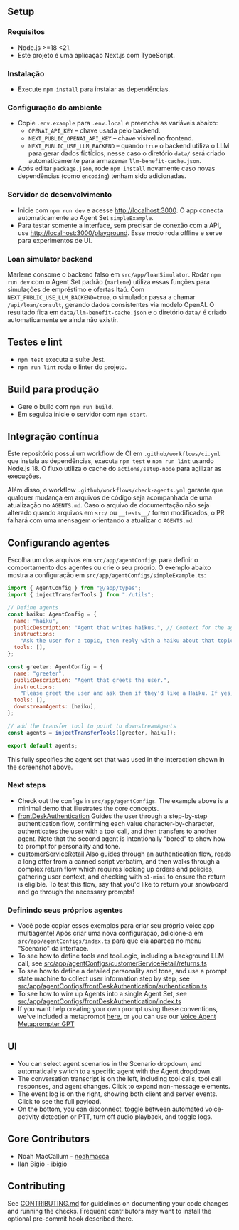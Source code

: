 
## Setup

### Requisitos
- Node.js >=18 <21.
- Este projeto é uma aplicação Next.js com TypeScript.

### Instalação
- Execute `npm install` para instalar as dependências.

### Configuração do ambiente
- Copie `.env.example` para `.env.local` e preencha as variáveis abaixo:
  - `OPENAI_API_KEY` – chave usada pelo backend.
  - `NEXT_PUBLIC_OPENAI_API_KEY` – chave visível no frontend.
  - `NEXT_PUBLIC_USE_LLM_BACKEND` – quando `true` o backend utiliza o LLM para gerar dados fictícios; nesse caso o diretório `data/` será criado automaticamente para armazenar `llm-benefit-cache.json`.
- Após editar `package.json`, rode `npm install` novamente caso novas dependências (como `encoding`) tenham sido adicionadas.

### Servidor de desenvolvimento
- Inicie com `npm run dev` e acesse [http://localhost:3000](http://localhost:3000). O app conecta automaticamente ao Agent Set `simpleExample`.
- Para testar somente a interface, sem precisar de conexão com a API, use [http://localhost:3000/playground](http://localhost:3000/playground). Esse modo roda offline e serve para experimentos de UI.

### Loan simulator backend
Marlene consome o backend falso em `src/app/loanSimulator`. Rodar `npm run dev` com o Agent Set padrão (`marlene`) utiliza essas funções para simulações de empréstimo e ofertas Itaú.
Com `NEXT_PUBLIC_USE_LLM_BACKEND=true`, o simulador passa a chamar `/api/loan/consult`, gerando dados consistentes via modelo OpenAI. O resultado fica em `data/llm-benefit-cache.json` e o diretório `data/` é criado automaticamente se ainda não existir.

## Testes e lint
- `npm test` executa a suíte Jest.
- `npm run lint` roda o linter do projeto.

## Build para produção
- Gere o build com `npm run build`.
- Em seguida inicie o servidor com `npm start`.

## Integração contínua
Este repositório possui um workflow de CI em `.github/workflows/ci.yml` que instala as dependências,
executa `npm test` e `npm run lint` usando Node.js 18. O fluxo utiliza o cache do `actions/setup-node`
para agilizar as execuções.

Além disso, o workflow `.github/workflows/check-agents.yml` garante que qualquer mudança em arquivos de
código seja acompanhada de uma atualização no `AGENTS.md`. Caso o arquivo de documentação não seja
alterado quando arquivos em `src/` ou `__tests__/` forem modificados, o PR falhará com uma mensagem
orientando a atualizar o `AGENTS.md`.

## Configurando agentes
Escolha um dos arquivos em `src/app/agentConfigs` para definir o comportamento dos agentes ou crie o seu próprio.
O exemplo abaixo mostra a configuração em `src/app/agentConfigs/simpleExample.ts`:
```javascript
import { AgentConfig } from "@/app/types";
import { injectTransferTools } from "./utils";

// Define agents
const haiku: AgentConfig = {
  name: "haiku",
  publicDescription: "Agent that writes haikus.", // Context for the agent_transfer tool
  instructions:
    "Ask the user for a topic, then reply with a haiku about that topic.",
  tools: [],
};

const greeter: AgentConfig = {
  name: "greeter",
  publicDescription: "Agent that greets the user.",
  instructions:
    "Please greet the user and ask them if they'd like a Haiku. If yes, transfer them to the 'haiku' agent.",
  tools: [],
  downstreamAgents: [haiku],
};

// add the transfer tool to point to downstreamAgents
const agents = injectTransferTools([greeter, haiku]);

export default agents;
```

This fully specifies the agent set that was used in the interaction shown in the screenshot above.

### Next steps
- Check out the configs in `src/app/agentConfigs`. The example above is a minimal demo that illustrates the core concepts.
- [frontDeskAuthentication](src/app/agentConfigs/frontDeskAuthentication) Guides the user through a step-by-step authentication flow, confirming each value character-by-character, authenticates the user with a tool call, and then transfers to another agent. Note that the second agent is intentionally "bored" to show how to prompt for personality and tone.
- [customerServiceRetail](src/app/agentConfigs/customerServiceRetail) Also guides through an authentication flow, reads a long offer from a canned script verbatim, and then walks through a complex return flow which requires looking up orders and policies, gathering user context, and checking with `o1-mini` to ensure the return is eligible. To test this flow, say that you'd like to return your snowboard and go through the necessary prompts!

### Definindo seus próprios agentes
- Você pode copiar esses exemplos para criar seu próprio voice app multiagente! Após criar uma nova configuração, adicione-a em `src/app/agentConfigs/index.ts` para que ela apareça no menu "Scenario" da interface.
- To see how to define tools and toolLogic, including a background LLM call, see [src/app/agentConfigs/customerServiceRetail/returns.ts](src/app/agentConfigs/customerServiceRetail/returns.ts)
- To see how to define a detailed personality and tone, and use a prompt state machine to collect user information step by step, see [src/app/agentConfigs/frontDeskAuthentication/authentication.ts](src/app/agentConfigs/frontDeskAuthentication/authentication.ts)
- To see how to wire up Agents into a single Agent Set, see [src/app/agentConfigs/frontDeskAuthentication/index.ts](src/app/agentConfigs/frontDeskAuthentication/index.ts)
- If you want help creating your own prompt using these conventions, we've included a metaprompt [here](src/app/agentConfigs/voiceAgentMetaprompt.txt), or you can use our [Voice Agent Metaprompter GPT](https://chatgpt.com/g/g-678865c9fb5c81918fa28699735dd08e-voice-agent-metaprompt-gpt)

## UI
- You can select agent scenarios in the Scenario dropdown, and automatically switch to a specific agent with the Agent dropdown.
- The conversation transcript is on the left, including tool calls, tool call responses, and agent changes. Click to expand non-message elements.
- The event log is on the right, showing both client and server events. Click to see the full payload.
- On the bottom, you can disconnect, toggle between automated voice-activity detection or PTT, turn off audio playback, and toggle logs.

## Core Contributors
- Noah MacCallum - [noahmacca](https://x.com/noahmacca)
- Ilan Bigio - [ibigio](https://github.com/ibigio)

## Contributing
See [CONTRIBUTING.md](CONTRIBUTING.md) for guidelines on documenting your code changes and running the checks. Frequent contributors may want to install the optional pre-commit hook described there.
